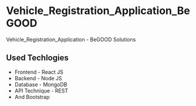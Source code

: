 # Vehicle_Registration_Application_BeGOOD
Vehicle_Registration_Application - BeGOOD Solutions

## Used Techlogies
* Frontend - React JS
* Backend - Node JS
* Database - MongoDB
* API Technique - REST
* And Bootstrap
